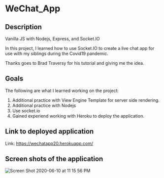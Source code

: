 # WeChat_App

## Description

Vanilla JS with Nodejs, Express, and Socket.IO

In this project, I learned how to use Socket.IO to create a live chat app for use with my siblings during the Covid19 pandemic.

Thanks goes to Brad Traversy for his tutorial and giving me the idea.

## Goals

The following are what I learned working on the project:

<ol>
    <li>
        Additional practice with View Engine Template for server side rendering.
    </li>
    <li>
        Additional practice with Nodejs
    </li>
    <li>
        Use socket.io
    </li>
    <li>
        Gained experiend working with Heroku to deploy the application.
    </li>
</ol>

## Link to deployed application
Link: https://wechatapp20.herokuapp.com/ 

## Screen shots of the application

![Screen Shot 2020-06-10 at 11 15 56 PM](https://user-images.githubusercontent.com/46943342/84341325-d1a28f80-ab70-11ea-90d5-05217aca00d7.png) 




